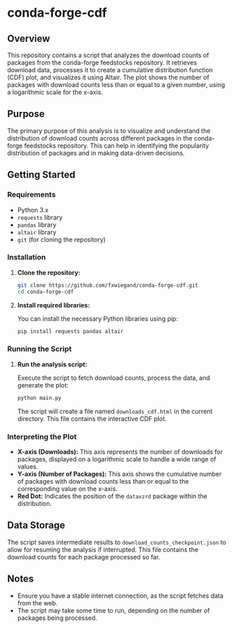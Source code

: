 # conda-forge-cdf

## Overview

This repository contains a script that analyzes the download counts of packages from the conda-forge feedstocks repository. It retrieves download data, processes it to create a cumulative distribution function (CDF) plot, and visualizes it using Altair. The plot shows the number of packages with download counts less than or equal to a given number, using a logarithmic scale for the x-axis.

## Purpose

The primary purpose of this analysis is to visualize and understand the distribution of download counts across different packages in the conda-forge feedstocks repository. This can help in identifying the popularity distribution of packages and in making data-driven decisions.

## Getting Started

### Requirements

- Python 3.x
- `requests` library
- `pandas` library
- `altair` library
- `git` (for cloning the repository)

### Installation

1. **Clone the repository:**

   ```bash
   git clone https://github.com/fxwiegand/conda-forge-cdf.git
   cd conda-forge-cdf
   ```

2. **Install required libraries:**

   You can install the necessary Python libraries using pip:

   ```bash
   pip install requests pandas altair
   ```

### Running the Script

1. **Run the analysis script:**

   Execute the script to fetch download counts, process the data, and generate the plot:

   ```bash
   python main.py
   ```

   The script will create a file named `downloads_cdf.html` in the current directory. This file contains the interactive CDF plot.

### Interpreting the Plot

- **X-axis (Downloads):** This axis represents the number of downloads for packages, displayed on a logarithmic scale to handle a wide range of values.
- **Y-axis (Number of Packages):** This axis shows the cumulative number of packages with download counts less than or equal to the corresponding value on the x-axis.
- **Red Dot:** Indicates the position of the `datavzrd` package within the distribution.

## Data Storage

The script saves intermediate results to `download_counts_checkpoint.json` to allow for resuming the analysis if interrupted. This file contains the download counts for each package processed so far.

## Notes

- Ensure you have a stable internet connection, as the script fetches data from the web.
- The script may take some time to run, depending on the number of packages being processed.